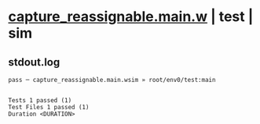 # [capture_reassignable.main.w](../../../../../examples/tests/valid/capture_reassignable.main.w) | test | sim

## stdout.log
```log
pass ─ capture_reassignable.main.wsim » root/env0/test:main
 
 
Tests 1 passed (1)
Test Files 1 passed (1)
Duration <DURATION>
```

